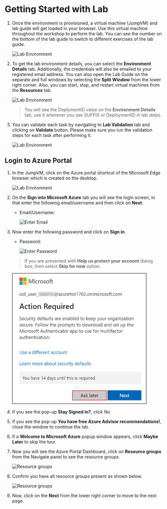 # Getting Started with Lab

1. Once the environment is provisioned, a virtual machine (JumpVM) and lab guide will get loaded in your browser. Use this virtual machine throughout the workshop to perform the lab. You can see the number on the bottom of the lab guide to switch to different exercises of the lab guide.

   ![](Images/upd-cloudlab-vm-guide.png "Lab Environment")

1. To get the lab environment details, you can select the **Environment Details** tab. Additionally, the credentials will also be emailed to your registered email address. You can also open the Lab Guide on the separate and full windows by selecting the **Split Window** from the lower right corner. Also, you can start, stop, and restart virtual machines from the **Resources** tab.

   ![](Images/upd-splitwindow1.png "Lab Environment")
 
    > You will see the DeplymentID value on the **Environment Details** tab, use it wherever you see SUFFIX or DeploymentID in lab steps.

1. You can validate each task by navigating to **Lab Validation** tab and clicking on **Validate** button. Please make sure you run the validation steps for each task after performing it. 

   ![](Images/upd-validation.png "Lab Environment")

## Login to Azure Portal
1. In the JumpVM, click on the Azure portal shortcut of the Microsoft Edge browser which is created on the desktop.

     ![](Images/upd-cloudlab-vm-guide.png "Lab Environment")
   
1. On the **Sign into Microsoft Azure** tab you will see the login screen, in that enter the following email/username and then click on **Next**. 
   * Email/Username: <inject key="AzureAdUserEmail"></inject>
   
     ![](Images/image7.png "Enter Email")
     
1. Now enter the following password and click on **Sign in**.
   * Password: <inject key="AzureAdUserPassword"></inject>
   
     ![](Images/image8.png "Enter Password")
     
   > If you are presented with **Help us protect your account** dialog box, then select **Skip for now** option.

      ![](Images/MFA.png "Enter Password")
  
1. If you see the pop-up **Stay Signed in?**, click No

1. If you see the pop-up **You have free Azure Advisor recommendations!**, close the window to continue the lab.

1. If a **Welcome to Microsoft Azure** popup window appears, click **Maybe Later** to skip the tour.
   
1. Now you will see the Azure Portal Dashboard, click on **Resource groups** from the Navigate panel to see the resource groups.

     ![](Images/select-rg.png "Resource groups")
   
1. Confirm you have all resource groups present as shown below.

     ![](Images/upimage10.png "Resource groups")
   
1. Now, click on the **Next** from the lower right corner to move to the next page.
